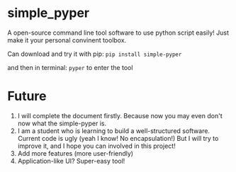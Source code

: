 # simple_pyper
A open-source command line tool software to use python script easily! Just make it your personal convinent toolbox.

Can download and try it with pip:
```pip install simple-pyper```

and then in terminal:
```pyper```
to enter the tool

# Future
1. I will complete the document firstly. Because now you may even don't now what the simple-pyper is.
2. I am a student who is learning to build a well-structured software. Current code is ugly (yeah I know! No encapsulation!) But I will try to improve it, and I hope you can involved in this project!
3. Add more features (more user-friendly)
4. Application-like UI? Super-easy tool!
